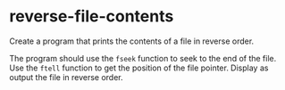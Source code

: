 # reverse-file-contents

Create a program that prints the contents of a file in reverse order.

The program should use the `fseek` function to seek to the end of the file. Use the `ftell` function to get the position of the file pointer. Display as output the file in reverse order.
